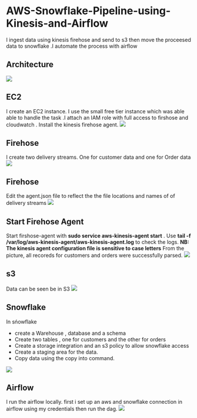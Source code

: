 # AWS-Snowflake-Pipeline-using-Kinesis-and-Airflow
I ingest data using kinesis firehose and send to s3 then move  the proceesed data to snowflake .I automate the process with airflow

## Architecture
![](https://github.com/d-owusu/AWS-Snowflake-Pipline-using-KInesis-and-Airflow/blob/main/Architecture.png)

## EC2
I create an EC2 instance. I use the small free tier instance which was able able to handle the task .I attach an IAM role with full access to firshose and  cloudwatch . Install the kinesis firehose agent.
![](https://github.com/d-owusu/AWS-Snowflake-Pipline-using-KInesis-and-Airflow/blob/main/pictures/install_kinesis_agent.png)

## Firehose
I create two delivery streams. One for customer data and one for Order data
![](https://github.com/d-owusu/AWS-Snowflake-Pipline-using-KInesis-and-Airflow/blob/main/pictures/kinesis_delivery_streams.png)

## Firehose
Edit the  agent.json file to reflect the the file locations and names of of delivery streams 
![](https://github.com/d-owusu/AWS-Snowflake-Pipline-using-KInesis-and-Airflow/blob/main/pictures/kinesis_configuration.png)

##  Start Firehose Agent
Start firshose-agent with **sudo service aws-kinesis-agent start** . Use **tail -f /var/log/aws-kinesis-agent/aws-kinesis-agent.log** to check the logs.
**NB: The kinesis agent configuration file is sensitive to case letters**
From the picture, all recoreds for customers and orders were successfully parsed.
![](https://github.com/d-owusu/AWS-Snowflake-Pipline-using-KInesis-and-Airflow/blob/main/pictures/kinesis_success.png)

## s3
Data can be seen be in S3
![](https://github.com/d-owusu/AWS-Snowflake-Pipline-using-KInesis-and-Airflow/blob/main/pictures/s3.png)

## Snowflake
In sńowflake
- create a Warehouse , database and a schema
- Create two tables , one for customers and the other for orders
- Create a storage integration and an s3 policy to allow snowflake access
- Create a staging area for the data. 
- Copy data using the copy into command.

![](https://github.com/d-owusu/AWS-Snowflake-Pipline-using-KInesis-and-Airflow/blob/main/pictures/snowflake2.png)


## Airflow
I run the airflow locally. first i set up an aws and snowflake connection in airflow using my credentials then run the dag.
![](https://github.com/d-owusu/AWS-Snowflake-Pipline-using-KInesis-and-Airflow/blob/main/pictures/airflow.png)
